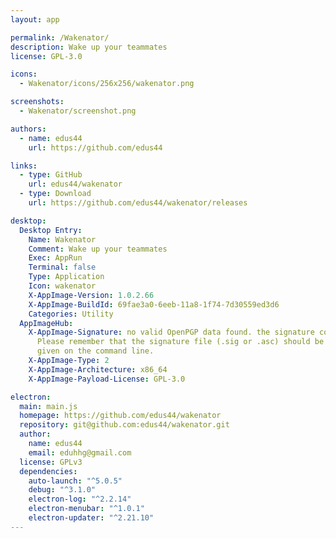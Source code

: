 ```yaml
---
layout: app

permalink: /Wakenator/
description: Wake up your teammates
license: GPL-3.0

icons:
  - Wakenator/icons/256x256/wakenator.png

screenshots:
  - Wakenator/screenshot.png

authors:
  - name: edus44
    url: https://github.com/edus44

links:
  - type: GitHub
    url: edus44/wakenator
  - type: Download
    url: https://github.com/edus44/wakenator/releases

desktop:
  Desktop Entry:
    Name: Wakenator
    Comment: Wake up your teammates
    Exec: AppRun
    Terminal: false
    Type: Application
    Icon: wakenator
    X-AppImage-Version: 1.0.2.66
    X-AppImage-BuildId: 69fae3a0-6eeb-11a8-1f74-7d30559ed3d6
    Categories: Utility
  AppImageHub:
    X-AppImage-Signature: no valid OpenPGP data found. the signature could not be verified.
      Please remember that the signature file (.sig or .asc) should be the first file
      given on the command line.
    X-AppImage-Type: 2
    X-AppImage-Architecture: x86_64
    X-AppImage-Payload-License: GPL-3.0

electron:
  main: main.js
  homepage: https://github.com/edus44/wakenator
  repository: git@github.com:edus44/wakenator.git
  author:
    name: edus44
    email: eduhhg@gmail.com
  license: GPLv3
  dependencies:
    auto-launch: "^5.0.5"
    debug: "^3.1.0"
    electron-log: "^2.2.14"
    electron-menubar: "^1.0.1"
    electron-updater: "^2.21.10"
---
```

